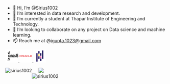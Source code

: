 


- 👋 Hi, I’m @Sirius1002
- 👀 I’m interested in data research and development.
- 🌱 I’m currently a student at Thapar Institute of Engineering and Technology.
- 💞️ I’m looking to collaborate on any project on Data science and machine learning.
- 📫 Reach me at @igupta.1023@gmail.com




<p align="left"> <a href="https://canvasjs.com" target="_blank" rel="noreferrer"> <img src="https://raw.githubusercontent.com/Hardik0307/Hardik0307/master/assets/canvasjs-charts.svg" alt="canvasjs" width="40" height="40"/> </a> <a src="https://raw.githubusercontent.com/devicons/devicon/master/icons/mysql/mysql-original-wordmark.svg" alt="mysql" width="40" height="40"/> </a> <a href="https://www.oracle.com/" target="_blank" rel="noreferrer"> <img src="https://raw.githubusercontent.com/devicons/devicon/master/icons/oracle/oracle-original.svg" alt="oracle" width="40" height="40"/> </a> <a href="https://pandas.pydata.org/" target="_blank" rel="noreferrer"> <img src="https://raw.githubusercontent.com/devicons/devicon/2ae2a900d2f041da66e950e4d48052658d850630/icons/pandas/pandas-original.svg" alt="pandas" width="40" height="40"/> </a> </p>
<p><img align="left" src="https://github-readme-stats.vercel.app/api/top-langs?username=sirius1002&show_icons=true&locale=en&layout=compact" alt="sirius1002" /></p>
<img align="right" width ="400" src="![image](https://github.com/Sirius1002/Sirius1002/assets/135801764/df5640ac-9528-4714-a030-2d7ae1907a18)">


<p><img align="center" src="https://github-readme-streak-stats.herokuapp.com/?user=sirius1002&" alt="sirius1002" /></p>

